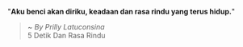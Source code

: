 "**Aku benci akan diriku, keadaan dan rasa rindu yang terus hidup.**"

> ~ _By Prilly Latuconsina_  
5 Detik Dan Rasa Rindu
